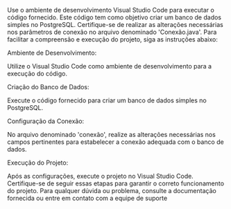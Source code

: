 Use o ambiente de desenvolvimento Visual Studio Code para executar o código fornecido. Este código tem como objetivo criar um banco de dados simples no PostgreSQL. Certifique-se de realizar as alterações necessárias nos parâmetros de conexão no arquivo denominado 'Conexão.java'. Para facilitar a compreensão e execução do projeto, siga as instruções abaixo:

Ambiente de Desenvolvimento:

Utilize o Visual Studio Code como ambiente de desenvolvimento para a execução do código.

Criação do Banco de Dados:

Execute o código fornecido para criar um banco de dados simples no PostgreSQL.

Configuração da Conexão:

No arquivo denominado 'conexão', realize as alterações necessárias nos campos pertinentes para estabelecer a conexão adequada com o banco de dados.

Execução do Projeto:

Após as configurações, execute o projeto no Visual Studio Code.
Certifique-se de seguir essas etapas para garantir o correto funcionamento do projeto. Para qualquer dúvida ou problema, consulte a documentação fornecida ou entre em contato com a equipe de suporte

